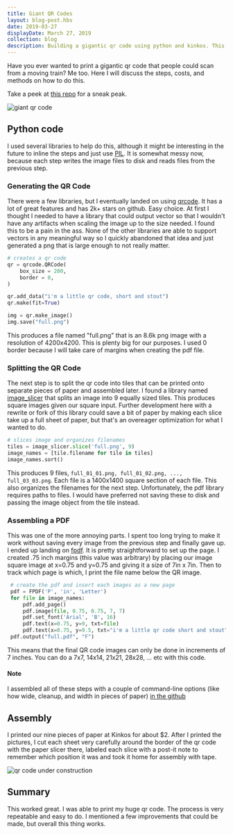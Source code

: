 ```yaml
---
title: Giant QR Codes
layout: blog-post.hbs
date: 2019-03-27
displayDate: March 27, 2019
collection: blog
description: Building a gigantic qr code using python and kinkos. This code generates a qr code, splits it into NxN segments and puts it in a pdf for easy printing. 
---
```


Have you ever wanted to print a gigantic qr code that people could scan from
a moving train? Me too. Here I will discuss the steps, costs, and methods on
how to do this.

Take a peek at [this repo](https://github.com/landonturner/giant_qr_code) for
a sneak peak.

![giant qr code](/images/qr_code_done.jpeg)

## Python code

I used several libraries to help do this, although it might be interesting in
the future to inline the steps and just use
[PIL](https://github.com/python-pillow/Pillow). It is somewhat messy now,
because each step writes the image files to disk and reads files from the
previous step.

### Generating the QR Code

There were a few libraries, but I eventually landed on using
[qrcode](https://github.com/lincolnloop/python-qrcode). It has a lot of great
features and has 2k+ stars on github. Easy choice. At first I thought I
needed to have a library that could output vector so that I wouldn't have any
artifacts when scaling the image up to the size needed. I found this to be a
pain in the ass. None of the other libraries are able to support vectors in
any meaningful way so I quickly abandoned that idea and just generated a png
that is large enough to not really matter.

```python
# creates a qr code
qr = qrcode.QRCode(
    box_size = 200,
    border = 0,
)

qr.add_data("i'm a little qr code, short and stout")
qr.make(fit=True)

img = qr.make_image()
img.save("full.png")
```

This produces a file named "full.png" that is an 8.6k png image with a
resolution of 4200x4200. This is plenty big for our purposes. I used 0 border
because I will take care of margins when creating the pdf file.

### Splitting the QR Code

The next step is to split the qr code into tiles that can be printed onto
separate pieces of paper and assembled later. I found a library named
[image_slicer](http://samdobson.github.io/image_slicer/) that splits an image
into 9 equally sized tiles. This produces square images given our square
input. Further development here with a rewrite or fork of this library could
save a bit of paper by making each slice take up a full sheet of paper, but
that's an overeager optimization for what I wanted to do.

```python
# slices image and organizes filenames
tiles = image_slicer.slice('full.png', 9)
image_names = [tile.filename for tile in tiles]
image_names.sort()
```

This produces 9 files, `full_01_01.png, full_01_02.png, ..., full_03_03.png`.
Each file is a 1400x1400 square section of each file. This also organizes the
filenames for the next step. Unfortunately, the pdf library requires paths to
files. I would have preferred not saving these to disk and passing the image
object from the tile instead.

### Assembling a PDF

This was one of the more annoying parts. I spent too long trying to make it
work without saving every image from the previous step and finally gave up. I
ended up landing on [fpdf](https://github.com/reingart/pyfpdf). It is pretty
straightforward to set up the page. I created .75 inch margins (this value
was arbitrary) by placing our image square image at x=0.75 and y=0.75 and
giving it a size of 7in x 7in. Then to track which page is which, I print the
file name below the QR image.

```python
 # create the pdf and insert each images as a new page
 pdf = FPDF('P', 'in', 'Letter')
 for file in image_names:
     pdf.add_page()
     pdf.image(file, 0.75, 0.75, 7, 7)
     pdf.set_font('Arial', 'B', 16)
     pdf.text(x=0.75, y=9, txt=file)
     pdf.text(x=0.75, y=9.5, txt="i'm a little qr code short and stout")
 pdf.output("full.pdf", "F")
```

This means that the final QR code images can only be done in increments of 7 inches. You can do a 7x7, 14x14, 21x21, 28x28, ... etc with this code.

#### Note

I assembled all of these steps with a couple of command-line options (like
how wide, cleanup, and width in pieces of paper) [in the github](https://github.com/landonturner/giant_qr_code)

## Assembly

I printed our nine pieces of paper at Kinkos for about $2. After I printed
the pictures, I cut each sheet very carefully around the border of the qr
code with the paper slicer there, labeled each slice with a post-it note to
remember which position it was and took it home for assembly with tape.

![qr code under construction](/images/qr_code.jpeg)

## Summary

This worked great. I was able to print my huge qr code. The process is very
repeatable and easy to do. I mentioned a few improvements that could be made,
but overall this thing works.